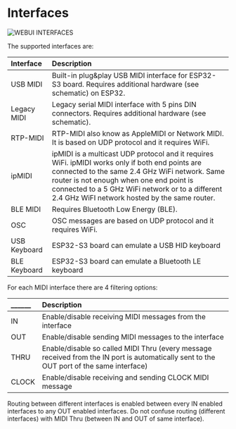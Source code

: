 # Interfaces

![WEBUI INTERFACES](./images/webui-interfaces.png "Interfaces")

The supported interfaces are:

| Interface    | Description                                                                                                                                                                                                                                                                                       |
| :----------- | :------------------------------------------------------------------------------------------------------------------------------------------------------------------------------------------------------------------------------------------------------------------------------------------------ |
| USB MIDI     | Built-in plug&play USB MIDI interface for ESP32-S3 board. Requires additional hardware (see schematic) on ESP32.                                                                                                                                                                                  |
| Legacy MIDI  | Legacy serial MIDI interface with 5 pins DIN connectors. Requires additional hardware (see schematic).                                                                                                                                                                                            |
| RTP-MIDI     | RTP-MIDI also know as AppleMIDI or Network MIDI. It is based on UDP protocol and it requires WiFi.                                                                                                                                                                                                |
| ipMIDI       | ipMIDI is a multicast UDP protocol and it requires WiFi. ipMIDI works only if both end points are connected to the same 2.4 GHz WiFi network. Same router is not enough when one end point is connected to a 5 GHz WiFi network or to a different 2.4 GHz WiFI network hosted by the same router. |
| BLE MIDI     | Requires Bluetooth Low Energy (BLE).                                                                                                                                                                                                                                                              |
| OSC          | OSC messages are based on UDP protocol and it requires WiFi.                                                                                                                                                                                                                                      |
| USB Keyboard | ESP32-S3 board can emulate a USB HID keyboard                                                                                                                                                                                                                                                     |
| BLE Keyboard | ESP32-S3 board can emulate a Bluetooth LE keyboard                                                                                                                                                                                                                                                |

For each MIDI interface there are 4 filtering options:

| ______ | Description                                                                                                                              |
| :----- | :--------------------------------------------------------------------------------------------------------------------------------------- |
| IN     | Enable/disable receiving MIDI messages from the interface                                                                                |
| OUT    | Enable/disable sending MIDI messages to the interface                                                                                    |
| THRU   | Enable/disable so called MIDI Thru (every message received from the IN port is automatically sent to the OUT port of the same interface) |
| CLOCK  | Enable/disable receiving and sending CLOCK MIDI message                                                                                  |

Routing between different interfaces is enabled between every IN enabled interfaces to any OUT enabled interfaces. Do not confuse routing (different interfaces) with MIDI Thru (between IN and OUT of same interface).
